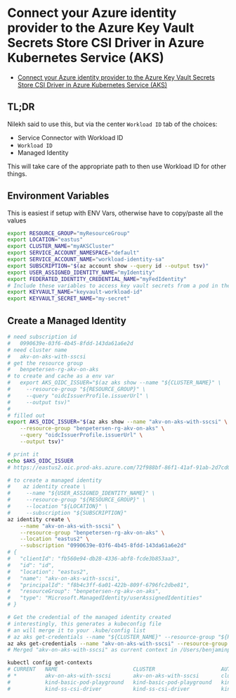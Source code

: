 # Connect your Azure identity provider to the Azure Key Vault Secrets Store CSI Driver in Azure Kubernetes Service (AKS)

- [Connect your Azure identity provider to the Azure Key Vault Secrets Store CSI Driver in Azure Kubernetes Service (AKS)](https://learn.microsoft.com/en-us/azure/aks/csi-secrets-store-identity-access?tabs=azure-portal&pivots=access-with-a-microsoft-entra-workload-identity)

## TL;DR

Nilekh said to use this, but via the center `Workload ID` tab of the choices:
- Service Connector with Workload ID
- `Workload ID`
- Managed Identity

This will take care of the appropriate path to then use Workload ID for other
things.

## Environment Variables

This is easiest if setup with ENV Vars, otherwise have to 
copy/paste all the values

```bash
export RESOURCE_GROUP="myResourceGroup"
export LOCATION="eastus"
export CLUSTER_NAME="myAKSCluster"
export SERVICE_ACCOUNT_NAMESPACE="default"
export SERVICE_ACCOUNT_NAME="workload-identity-sa"
export SUBSCRIPTION="$(az account show --query id --output tsv)"
export USER_ASSIGNED_IDENTITY_NAME="myIdentity"
export FEDERATED_IDENTITY_CREDENTIAL_NAME="myFedIdentity"
# Include these variables to access key vault secrets from a pod in the cluster.
export KEYVAULT_NAME="keyvault-workload-id"
export KEYVAULT_SECRET_NAME="my-secret"
```

## Create a Managed Identity

```bash
# need subscription id
#   0990639e-03f6-4b45-8fdd-143da61a6e2d
# need cluster name
#   akv-on-aks-with-sscsi
# get the resource group
#   benpetersen-rg-akv-on-aks
# to create and cache as a env var
#   export AKS_OIDC_ISSUER="$(az aks show --name "${CLUSTER_NAME}" \
#     --resource-group "${RESOURCE_GROUP}" \
#     --query "oidcIssuerProfile.issuerUrl" \
#     --output tsv)"
# 
# filled out
export AKS_OIDC_ISSUER="$(az aks show --name "akv-on-aks-with-sscsi" \
    --resource-group "benpetersen-rg-akv-on-aks" \
    --query "oidcIssuerProfile.issuerUrl" \
    --output tsv)"

# print it 
echo $AKS_OIDC_ISSUER
# https://eastus2.oic.prod-aks.azure.com/72f988bf-86f1-41af-91ab-2d7cd011db47/43f9a1e4-5ff7-4f9e-a995-2f168afa6576/

# to create a managed identity
#    az identity create \
#     --name "${USER_ASSIGNED_IDENTITY_NAME}" \
#     --resource-group "${RESOURCE_GROUP}" \
#     --location "${LOCATION}" \
#     --subscription "${SUBSCRIPTION}"
az identity create \
    --name "akv-on-aks-with-sscsi" \
    --resource-group "benpetersen-rg-akv-on-aks" \
    --location "eastus2" \
    --subscription "0990639e-03f6-4b45-8fdd-143da61a6e2d"
# {
#   "clientId": "fb560e94-db28-4336-abf8-fcde3b853aa3",
#   "id": "id",
#   "location": "eastus2",
#   "name": "akv-on-aks-with-sscsi",
#   "principalId": "f8b4c3ff-6a01-422b-809f-6796fc2dbe81",
#   "resourceGroup": "benpetersen-rg-akv-on-aks",  
#   "type": "Microsoft.ManagedIdentity/userAssignedIdentities"
# }

# Get the credential of the managed identity created
# interestingly, this generates a kubeconfig file
# an will merge it to your .kube/config list
# az aks get-credentials --name "${CLUSTER_NAME}" --resource-group "${RESOURCE_GROUP}"
az aks get-credentials --name "akv-on-aks-with-sscsi" --resource-group "benpetersen-rg-akv-on-aks"
# Merged "akv-on-aks-with-sscsi" as current context in /Users/benjaminpetersen/.kube/config

kubectl config get-contexts
# CURRENT   NAME                        CLUSTER                     AUTHINFO                                                      NAMESPACE
# *         akv-on-aks-with-sscsi       akv-on-aks-with-sscsi       clusterUser_benpetersen-rg-akv-on-aks_akv-on-aks-with-sscsi
#           kind-basic-pod-playground   kind-basic-pod-playground   kind-basic-pod-playground
#           kind-ss-csi-driver          kind-ss-csi-driver          kind-ss-csi-driver
```